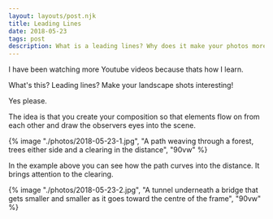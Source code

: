 ```yaml
---
layout: layouts/post.njk
title: Leading Lines
date: 2018-05-23
tags: post
description: What is a leading lines? Why does it make your photos more interesting?
---
```


I have been watching more Youtube videos because thats how I learn.

What's this? Leading lines? Make your landscape shots interesting!

Yes please.

The idea is that you create your composition so that elements flow on from each other and draw the observers eyes into the scene.

{% image "./photos/2018-05-23-1.jpg", "A path weaving through a forest, trees either side and a clearing in the distance", "90vw" %}

In the example above you can see how the path curves into the distance. It brings attention to the clearing.

{% image "./photos/2018-05-23-2.jpg", "A tunnel underneath a bridge that gets smaller and smaller as it goes toward the centre of the frame", "90vw" %}